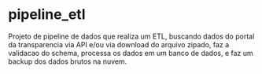 # pipeline_etl

Projeto de pipeline de dados que realiza um ETL, buscando dados do portal da transparencia via API e/ou via download do arquivo zipado, faz a validacao do schema, processa os dados em um banco de dados, e faz um backup dos dados brutos na nuvem.